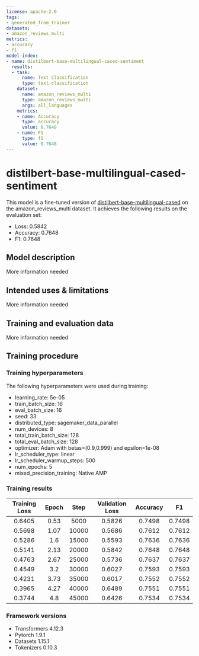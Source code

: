 ```yaml
---
license: apache-2.0
tags:
- generated_from_trainer
datasets:
- amazon_reviews_multi
metrics:
- accuracy
- f1
model-index:
- name: distilbert-base-multilingual-cased-sentiment
  results:
  - task:
      name: Text Classification
      type: text-classification
    dataset:
      name: amazon_reviews_multi
      type: amazon_reviews_multi
      args: all_languages
    metrics:
    - name: Accuracy
      type: accuracy
      value: 0.7648
    - name: F1
      type: f1
      value: 0.7648
---
```


<!-- This model card has been generated automatically according to the information the Trainer had access to. You
should probably proofread and complete it, then remove this comment. -->

# distilbert-base-multilingual-cased-sentiment

This model is a fine-tuned version of [distilbert-base-multilingual-cased](https://huggingface.co/distilbert-base-multilingual-cased) on the amazon_reviews_multi dataset.
It achieves the following results on the evaluation set:
- Loss: 0.5842
- Accuracy: 0.7648
- F1: 0.7648

## Model description

More information needed

## Intended uses & limitations

More information needed

## Training and evaluation data

More information needed

## Training procedure

### Training hyperparameters

The following hyperparameters were used during training:
- learning_rate: 5e-05
- train_batch_size: 16
- eval_batch_size: 16
- seed: 33
- distributed_type: sagemaker_data_parallel
- num_devices: 8
- total_train_batch_size: 128
- total_eval_batch_size: 128
- optimizer: Adam with betas=(0.9,0.999) and epsilon=1e-08
- lr_scheduler_type: linear
- lr_scheduler_warmup_steps: 500
- num_epochs: 5
- mixed_precision_training: Native AMP

### Training results

| Training Loss | Epoch | Step  | Validation Loss | Accuracy | F1     |
|:-------------:|:-----:|:-----:|:---------------:|:--------:|:------:|
| 0.6405        | 0.53  | 5000  | 0.5826          | 0.7498   | 0.7498 |
| 0.5698        | 1.07  | 10000 | 0.5686          | 0.7612   | 0.7612 |
| 0.5286        | 1.6   | 15000 | 0.5593          | 0.7636   | 0.7636 |
| 0.5141        | 2.13  | 20000 | 0.5842          | 0.7648   | 0.7648 |
| 0.4763        | 2.67  | 25000 | 0.5736          | 0.7637   | 0.7637 |
| 0.4549        | 3.2   | 30000 | 0.6027          | 0.7593   | 0.7593 |
| 0.4231        | 3.73  | 35000 | 0.6017          | 0.7552   | 0.7552 |
| 0.3965        | 4.27  | 40000 | 0.6489          | 0.7551   | 0.7551 |
| 0.3744        | 4.8   | 45000 | 0.6426          | 0.7534   | 0.7534 |


### Framework versions

- Transformers 4.12.3
- Pytorch 1.9.1
- Datasets 1.15.1
- Tokenizers 0.10.3
